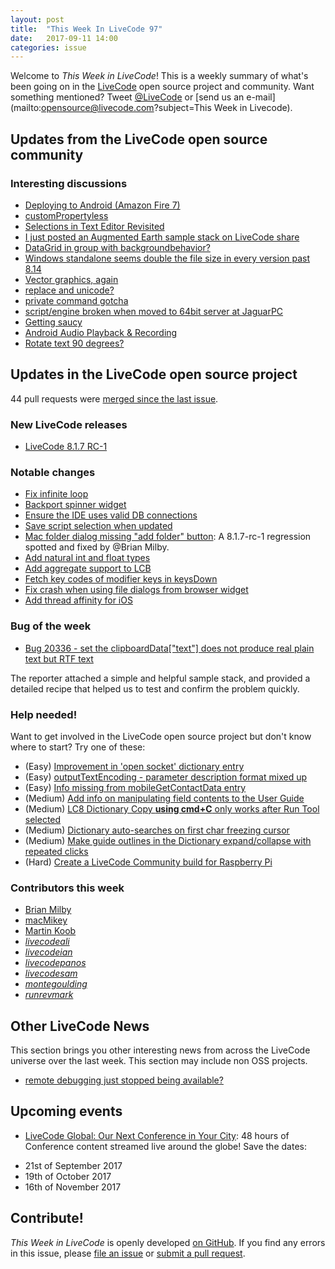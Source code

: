 ```yaml
---
layout: post
title:  "This Week In LiveCode 97"
date:   2017-09-11 14:00
categories: issue
---
```


Welcome to *This Week in LiveCode*!  This is a weekly summary of what's been
going on in the [LiveCode](https://livecode.com/) open source project and
community.  Want something mentioned?  Tweet
[@LiveCode](https://twitter.com/LiveCode) or
[send us an e-mail](mailto:opensource@livecode.com?subject=This Week in Livecode).

## Updates from the LiveCode open source community

<!---
### News & blog posts

- The Pittsburgh, Pennsylvania LiveCode Education Group held a recent meeting on August 24. We welcomed new member Cyril Pruszko, 
who is moving to the area. We discussed plans to offer opportunities to learn LiveCode in the region. Please get in touch with 
Claire Siskin, csiskin@edvista.com, if you would like to be involved in this initiative or to attend our next meeting.
--->

### Interesting discussions

- [Deploying to Android (Amazon Fire 7)](https://www.mail-archive.com/use-livecode@lists.runrev.com/msg89195.html)
- [customPropertyless](https://www.mail-archive.com/use-livecode@lists.runrev.com/msg89199.html)
- [Selections in Text Editor Revisited](https://www.mail-archive.com/use-livecode@lists.runrev.com/msg89252.html)
- [I just posted an Augmented Earth sample stack on LiveCode share](https://www.mail-archive.com/use-livecode@lists.runrev.com/msg89255.html)
- [DataGrid in group with backgroundbehavior?](https://www.mail-archive.com/use-livecode@lists.runrev.com/msg89260.html)
- [Windows standalone seems double the file size in every version past 8.14](https://www.mail-archive.com/use-livecode@lists.runrev.com/msg89276.html)
- [Vector graphics, again](https://www.mail-archive.com/use-livecode@lists.runrev.com/msg89288.html)
- [replace and unicode?](https://www.mail-archive.com/use-livecode@lists.runrev.com/msg89289.html)
- [private command gotcha](https://www.mail-archive.com/use-livecode@lists.runrev.com/msg89298.html)
- [script/engine broken when moved to 64bit server at JaguarPC](https://www.mail-archive.com/use-livecode@lists.runrev.com/msg89314.html)
- [Getting saucy](https://www.mail-archive.com/use-livecode@lists.runrev.com/msg89330.html)
- [Android Audio Playback & Recording](https://www.mail-archive.com/use-livecode@lists.runrev.com/msg89337.html)
- [Rotate text 90 degrees?](http://forums.livecode.com/viewtopic.php?t=29734&p=157985#p157985)

## Updates in the LiveCode open source project

44 pull requests were [merged since the last issue](https://github.com/search?utf8=✓&q=org%3Alivecode+is%3Apublic+is%3Apr+is%3Amerged+merged%3A2017-09-04..2017-09-10&type=Issues).


### New LiveCode releases

- [LiveCode 8.1.7 RC-1](https://downloads.livecode.com/livecode/#8_1_7)


### Notable changes

- [Fix infinite loop](https://github.com/livecode/livecode-ide/pull/1725)
- [Backport spinner widget](https://github.com/livecode/livecode/pull/5920)
- [Ensure the IDE uses valid DB connections](https://github.com/livecode/livecode-ide/pull/1724)
- [Save script selection when updated](https://github.com/livecode/livecode-ide/pull/1721)
- [Mac folder dialog missing "add folder" button](https://github.com/livecode/livecode/pull/5915): A 8.1.7-rc-1 regression spotted and fixed by @Brian Milby.
- [Add natural int and float types](https://github.com/livecode/livecode/pull/5910)
- [Add aggregate support to LCB](https://github.com/livecode/livecode/pull/5904)
- [Fetch key codes of modifier keys in keysDown](https://github.com/livecode/livecode/pull/5899)
- [Fix crash when using file dialogs from browser widget](https://github.com/livecode/livecode/pull/5896)
- [Add thread affinity for iOS](https://github.com/livecode/livecode/pull/5724)

### Bug of the week

- [Bug 20336 - set the clipboardData["text"] does not produce real plain text but RTF text](http://quality.livecode.com/show_bug.cgi?id=20336)

The reporter attached a simple and helpful sample stack, and provided a detailed recipe that helped us to test and confirm the problem quickly.

### Help needed!

Want to get involved in the LiveCode open source project but don't know where
to start?  Try one of these:

- (Easy) [Improvement in 'open socket' dictionary entry](http://quality.livecode.com/show_bug.cgi?id=19597)
- (Easy) [outputTextEncoding - parameter description format mixed up](http://quality.livecode.com/show_bug.cgi?id=19351)
- (Easy) [Info missing from mobileGetContactData entry](http://quality.livecode.com/show_bug.cgi?id=20359)
- (Medium) [Add info on manipulating field contents to the User Guide](http://quality.livecode.com/show_bug.cgi?id=18990)
- (Medium) [LC8 Dictionary Copy **using cmd+C** only works after Run Tool selected](http://quality.livecode.com/show_bug.cgi?id=17819)
- (Medium) [Dictionary auto-searches on first char freezing cursor](http://quality.livecode.com/show_bug.cgi?id=18739)
- (Medium) [Make guide outlines in the Dictionary expand/collapse with repeated clicks](http://quality.livecode.com/show_bug.cgi?id=18184)
- (Hard) [Create a LiveCode Community build for Raspberry Pi](http://forums.livecode.com/viewtopic.php?f=76&t=27912)

### Contributors this week

- [Brian Milby](https://github.com/bwmilby)
- [macMikey](https://github.com/macMikey)
- [Martin Koob](https://github.com/MartinKoob)
- *[livecodeali](https://github.com/livecodeali)*
- *[livecodeian](https://github.com/livecodeian)*
- *[livecodepanos](https://github.com/livecodepanos)*
- *[livecodesam](https://github.com/livecodesam)*
- *[montegoulding](https://github.com/montegoulding)*
- *[runrevmark](https://github.com/runrevmark)*


## Other LiveCode News

This section brings you other interesting news from across the LiveCode universe over the last week. This section may include non OSS projects.

- [remote debugging just stopped being available?](https://www.mail-archive.com/use-livecode@lists.runrev.com/msg89173.html)


## Upcoming events

* [LiveCode Global: Our Next Conference in Your City](https://livecode.com/livecode-global-our-next-conference-in-your-city/): 48 hours of Conference content streamed live around the globe! Save the dates:

- 21st of September 2017
- 19th of October 2017
- 16th of November 2017


## Contribute!

*This Week in LiveCode* is openly developed
[on GitHub](https://github.com/livecode/this-week-in-livecode).
If you find any errors in this issue, please
[file an issue](https://github.com/livecode/this-week-in-livecode/issues) or
[submit a pull request](https://github.com/livecode/this-week-in-livecode/pulls).
